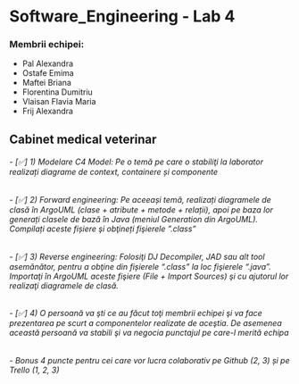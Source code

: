 # Software_Engineering - Lab 4
### Membrii echipei:
- Pal Alexandra   
- Ostafe Emima  
- Maftei Briana  
- Florentina Dumitriu  
- Vlaisan Flavia Maria  
- Frij Alexandra   
 
## Cabinet medical veterinar

###### - [:white_check_mark:] 1) Modelare C4 Model: Pe o temă pe care o stabiliţi la laborator realizați diagrame de context, containere și componente 
###### - [:white_check_mark:] 2) Forward engineering: Pe aceeași temă, realizați diagramele de clasă în ArgoUML (clase + atribute + metode + relații), apoi pe baza lor generați clasele de bază în Java (meniul Generation din ArgoUML).  Compilați aceste fișiere şi obţineți fişierele ”.class” 
###### - [:white_check_mark:] 3) Reverse engineering: Folosiţi DJ Decompiler, JAD sau alt tool asemănător, pentru a obţine din fișierele “.class” la loc fişierele “.java”. Importaţi în ArgoUML aceste fişiere (File + Import Sources) şi cu ajutorul lor realizaţi diagramele de clasă. 
###### - [:white_check_mark:] 4) O persoană va şti ce au făcut toţi membrii echipei şi va face prezentarea pe scurt a componentelor realizate de aceştia. De asemenea această persoană va stabili şi va negocia punctajul pe care-l merită echipa
###### - Bonus 4 puncte pentru cei care vor lucra colaborativ pe Github (2, 3) și pe Trello (1, 2, 3)
